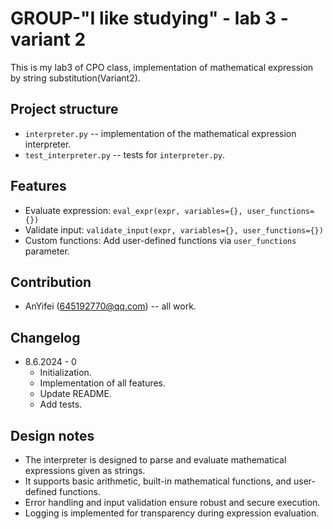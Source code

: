 # GROUP-"I like studying" - lab 3 - variant 2

This is my lab3 of CPO class,
implementation of mathematical expression by string substitution(Variant2).

## Project structure

- `interpreter.py` -- implementation of the mathematical expression interpreter.
- `test_interpreter.py` -- tests for `interpreter.py`.

## Features

- Evaluate expression: `eval_expr(expr, variables={}, user_functions={})`
- Validate input: `validate_input(expr, variables={}, user_functions={})`
- Custom functions: Add user-defined functions via `user_functions` parameter.

## Contribution

- AnYifei (645192770@qq.com) -- all work.

## Changelog

- 8.6.2024 - 0
   - Initialization.
   - Implementation of all features.
   - Update README.
   - Add tests.

## Design notes

- The interpreter is designed to parse and evaluate mathematical expressions
  given as strings.
- It supports basic arithmetic, built-in mathematical functions, and user-defined
  functions.
- Error handling and input validation ensure robust and secure execution.
- Logging is implemented for transparency during expression evaluation.
